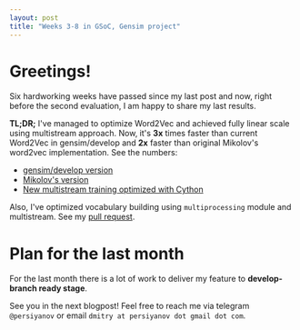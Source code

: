```yaml
---
layout: post
title: "Weeks 3-8 in GSoC, Gensim project"
---
```



# Greetings!

Six hardworking weeks have passed since my last post and now, right before the second evaluation, I am happy to share my last results.

**TL;DR;** I've managed to optimize Word2Vec and achieved fully linear scale using multistream approach. Now, it's **3x** times faster than current Word2Vec in gensim/develop and **2x** faster than original Mikolov's word2vec implementation. See the numbers:

* [gensim/develop version](https://gist.github.com/persiyanov/56f1a162de4645b3ff737f6f53b17c98)
* [Mikolov's version](https://gist.github.com/persiyanov/c945f31ed5ff2b2244f5999be0f7b5bc)
* [New multistream training optimized with Cython](https://gist.github.com/persiyanov/dc171689da36e824781d1e7432bb68bb)

Also, I've optimized vocabulary building using `multiprocessing` module and multistream. See my [pull request](https://github.com/RaRe-Technologies/gensim/pull/2078).


# Plan for the last month

For the last month there is a lot of work to deliver my feature to **develop-branch ready stage**.


See you in the next blogpost! Feel free to reach me via telegram `@persiyanov` or email `dmitry at persiyanov dot gmail dot com`.
